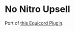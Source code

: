 # No Nitro Upsell

Port of [this Equicord Plugin](https://github.com/Equicord/Equicord/blob/main/src/equicordplugins/noNitroUpsell/index.ts).